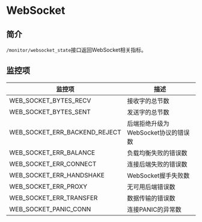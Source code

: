 # WebSocket

## 简介

`/monitor/websocket_state`接口返回WebSocket相关指标。

## 监控项

| 监控项                        | 描述                                |
| ----------------------------- | ----------------------------------- |
| WEB_SOCKET_BYTES_RECV         | 接收字的总节数                      |
| WEB_SOCKET_BYTES_SENT         | 发送字的总节数                      |
| WEB_SOCKET_ERR_BACKEND_REJECT | 后端拒绝升级为WebSocket协议的错误数 |
| WEB_SOCKET_ERR_BALANCE        | 负载均衡失败的错误数                |
| WEB_SOCKET_ERR_CONNECT        | 连接后端失败的错误数                |
| WEB_SOCKET_ERR_HANDSHAKE      | WebSocket握手失败数                 |
| WEB_SOCKET_ERR_PROXY          | 无可用后端错误数                    |
| WEB_SOCKET_ERR_TRANSFER       | 数据传输的错误数                    |
| WEB_SOCKET_PANIC_CONN         | 连接PANIC的异常数                   |

